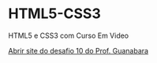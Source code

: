 # HTML5-CSS3
 HTML5 e CSS3 com Curso Em Video

<a href="https://joaovilker.github.io/htmlcss/exercicios/desafio10/">Abrir site do desafio 10 do Prof. Guanabara</a>